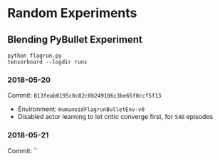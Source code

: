 # Random Experiments

## Blending PyBullet Experiment

```
python flagrun.py
tensorboard --logdir runs
```

### 2018-05-20
Commit: `013feab0195c0c82c0b249106c3be65f0ccf5f13`
* Environment: `HumanoidFlagrunBulletEnv-v0`
* Disabled actor learning to let critic converge first, for `540` episodes

### 2018-05-21
Commit: ``
